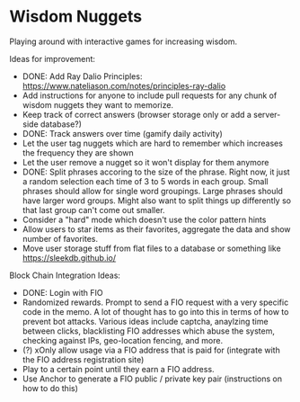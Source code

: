 # Wisdom Nuggets
Playing around with interactive games for increasing wisdom.

Ideas for improvement:

* DONE: Add Ray Dalio Principles: https://www.nateliason.com/notes/principles-ray-dalio
* Add instructions for anyone to include pull requests for any chunk of wisdom nuggets they want to memorize.
* Keep track of correct answers (browser storage only or add a server-side database?)
* DONE: Track answers over time (gamify daily activity)
* Let the user tag nuggets which are hard to remember which increases the frequency they are shown
* Let the user remove a nugget so it won't display for them anymore
* DONE: Split phrases accoring to the size of the phrase. Right now, it just a random selection each time of 3 to 5 words in each group. Small phrases should allow for single word groupings. Large phrases should have larger word groups. Might also want to split things up differently so that last group can't come out smaller.
* Consider a "hard" mode which doesn't use the color pattern hints
* Allow users to star items as their favorites, aggregate the data and show number of favorites.
* Move user storage stuff from flat files to a database or something like https://sleekdb.github.io/

Block Chain Integration Ideas:

* DONE: Login with FIO
* Randomized rewards. Prompt to send a FIO request with a very specific code in the memo. A lot of thought has to go into this in terms of how to prevent bot attacks. Various ideas include captcha, anaylzing time between clicks, blacklisting FIO addresses which abuse the system, checking against IPs, geo-location fencing, and more.
* (?) xOnly allow usage via a FIO address that is paid for (integrate with the FIO address registration site)
* Play to a certain point until they earn a FIO address.
* Use Anchor to generate a FIO public / private key pair (instructions on how to do this)



